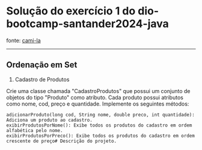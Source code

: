 # Solução do exercício 1 do dio-bootcamp-santander2024-java
fonte: [cami-la](https://github.com/cami-la/collections-java-api-2023/)
___
## Ordenação em Set
1. Cadastro de Produtos

Crie uma classe chamada "CadastroProdutos" que possui um conjunto de objetos do tipo "Produto" como atributo. Cada produto possui atributos como nome, cod, preço e quantidade. Implemente os seguintes métodos:

    adicionarProduto(long cod, String nome, double preco, int quantidade): Adiciona um produto ao cadastro.
    exibirProdutosPorNome(): Exibe todos os produtos do cadastro em ordem alfabética pelo nome.
    exibirProdutosPorPreco(): Exibe todos os produtos do cadastro em ordem crescente de preço# Descrição do projeto.
